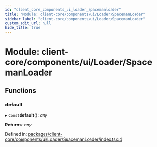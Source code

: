 ```yaml
---
id: "client_core_components_ui_loader_spacemanloader"
title: "Module: client-core/components/ui/Loader/SpacemanLoader"
sidebar_label: "client-core/components/ui/Loader/SpacemanLoader"
custom_edit_url: null
hide_title: true
---
```


# Module: client-core/components/ui/Loader/SpacemanLoader

## Functions

### default

▸ `Const`**default**(): *any*

**Returns:** *any*

Defined in: [packages/client-core/components/ui/Loader/SpacemanLoader/index.tsx:4](https://github.com/xr3ngine/xr3ngine/blob/5c3dcaef1/packages/client-core/components/ui/Loader/SpacemanLoader/index.tsx#L4)
